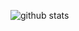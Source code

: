 <!--
**azmainadel/azmainadel** is a ✨ _special_ ✨ repository because its `README.md` (this file) appears on your GitHub profile.
-->
![github stats](https://github-readme-stats.vercel.app/api?username=azmainadel&show_icons=true)

